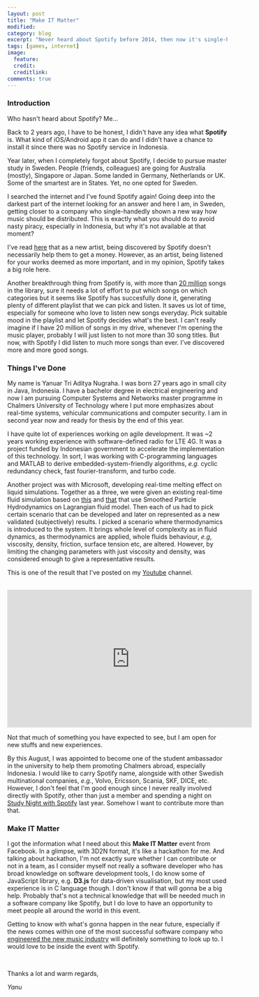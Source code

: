 ```yaml
---
layout: post
title: "Make IT Matter"
modified:
category: blog
excerpt: "Never heard about Spotify before 2014, then now it's single-handedly kicked off new way on how music should be distributed."
tags: [games, internet]
image:
  feature: 
  credit: 
  creditlink: 
comments: true
---
```


### Introduction

Who hasn't heard about Spotify? Me...

Back to 2 years ago, I have to be honest, I didn't have any idea what **Spotify** is. What kind of iOS/Android app it can do and I didn't have a chance to install it since there was no Spotify service in Indonesia. 

Year later, when I completely forgot about Spotify, I decide to pursue master study in Sweden. People (friends, colleagues) are going for Australia (mostly), Singapore or Japan. Some landed in Germany, Netherlands or UK. Some of the smartest are in States. Yet, no one opted for Sweden. 

I searched the internet and I've found Spotify again! Going deep into the darkest part of the internet looking for an answer and here I am, in Sweden, getting closer to a company who single-handedly shown a new way how music should be distributed. This is exactly what you should do to avoid nasty piracy, especially in Indonesia, but why it's not available at that moment?

I've read [here][2] that as a new artist, being discovered by Spotify doesn't necessarily help them to get a money. However, as an artist, being listened for your works deemed as more important, and in my opinion, Spotify takes a big role here.

Another breakthrough thing from Spotify is, with more than [20 million][1] songs in the library, sure it needs a lot of effort to put which songs on which categories but it seems like Spotify has succesfully done it, generating plenty of different playlist that we can pick and listen. It saves us lot of time, especially for someone who love to listen new songs everyday. Pick suitable mood in the playlist and let Spotify decides what's the best. I can't really imagine if I have 20 million of songs in my drive, whenever I'm opening the music player, probably I will just listen to not more than 30 song titles. But now, with Spotify I did listen to much more songs than ever. I've discovered more and more good songs.

### Things I've Done

My name is Yanuar Tri Aditya Nugraha. I was born 27 years ago in small city in Java, Indonesia. I have a bachelor degree in electrical engineering and now I am pursuing Computer Systems and Networks master programme in Chalmers University of Technology where I put more emphasizes about real-time systems, vehicular communications and computer security. I am in second year now and ready for thesis by the end of this year. 

I have quite lot of experiences working on agile development. It was ~2 years working experience with software-defined radio for LTE 4G. It was a project funded by Indonesian government to accelerate the implementation of this technology. In sort, I was working with C-programming languages and MATLAB to derive embedded-system-friendly algorithms, *e.g.* cyclic redundancy check, fast fourier-transform, and turbo code.

Another project was with Microsoft, developing real-time melting effect on liquid simulations. Together as a three, we were given an existing real-time fluid simulation based on [this][kelager] and [that][amada] that use Smoothed Particle Hydrodynamics on Lagrangian fluid model. Then each of us had to pick certain scenario that can be developed and later on represented as a new validated (subjectively) results. I picked a scenario where thermodynamics is introduced to the system. It brings whole level of complexity as in fluid dynamics, as thermodynamics are applied, whole fluids behaviour, *e.g*, viscosity, density, friction, surface tension etc, are altered. However, by limiting the changing parameters with just viscosity and density, was considered enough to give a representative results.

This is one of the result that I've posted on my [Youtube][yt] channel.

<br>

<iframe width="560" height="315" src="https://www.youtube.com/embed/LfX6F7RpA1A" frameborder="0" allowfullscreen></iframe>

<br>

Not that much of something you have expected to see, but I am open for new stuffs and new experiences. 

By this August, I was appointed to become one of the student ambassador in the university to help them promoting Chalmers abroad, especially Indonesia. I would like to carry Spotify name, alongside with other Swedish multinational companies, *e.g.*, Volvo, Ericsson, Scania, SKF, DICE, etc. However, I don't feel that I'm good enough since I never really involved directly with Spotify, other than just a member and spending a night on [Study Night with Spotify][spot] last year. Somehow I want to contribute more than that.

### Make IT Matter

I got the information what I need about this **Make IT Matter** event from Facebook. In a glimpse, with 3D2N format, it's like a hackathon for me. And talking about hackathon, I'm not exactly sure whether I can contribute or not in a team, as I consider myself not really a software developer who has broad knowledge on software development tools, I do know some of JavaScript library, e.g. **D3.js** for data-driven visualisation, but my most used experience is in C language though. I don't know if that will gonna be a big help. Probably that's not a technical knowledge that will be needed much in a software company like Spotify, but I do love to have an opportunity to meet people all around the world in this event.

Getting to know with what's gonna happen in the near future, especially if the news comes within one of the most successful software company who [engineered the new music industry][mash] will definitely something to look up to. I would love to be inside the event with Spotify.

<br>

Thanks a lot and warm regards,

*Yanu*


[1]: http://www.techradar.com/reviews/pc-mac/software/utilities/other-software/spotify-526289/review
[2]: https://www.quora.com/Is-Spotify-good-or-bad-for-artists-and-musicians
[yt]: https://www.youtube.com/user/konargimblih
[kelager]: http://image.diku.dk/projects/media/kelager.06.pdf
[amada]: http://www.ss.iij4u.or.jp/~amada/fluid/
[mash]: http://mashable.com/2013/10/06/spotify-music-economy/#tRqM_1G.SSqa
[spot]: https://twitter.com/johanbrook/status/511589867198107648

